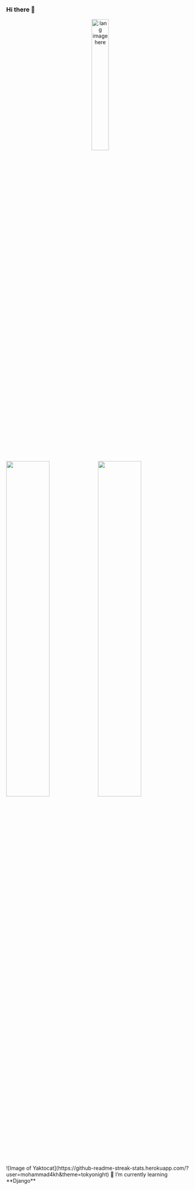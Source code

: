 ### Hi there 👋
<p align="center"><img width="30%" src="https://github.com/alansmathew/alansmathew/raw/master/lang.gif" alt="lang image here" /></p>
<p>
  <img width="48%" src="https://github-readme-stats.vercel.app/api?username=mohammad4kh&show_icons=true&theme=tokyonight" />
  <img width="48%" src="https://github-readme-streak-stats.herokuapp.com/?user=mohammad4kh&theme=tokyonight" />
</p>
![Image of Yaktocat](https://github-readme-streak-stats.herokuapp.com/?user=mohammad4kh&theme=tokyonight)
🌱 I’m currently learning **Django**
